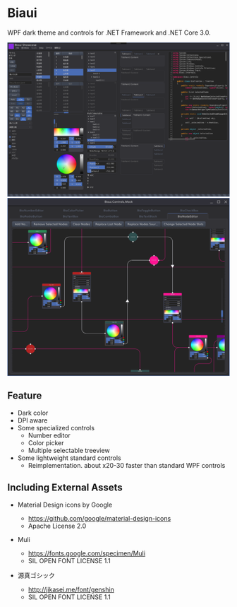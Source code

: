 # Biaui

WPF dark theme and controls for .NET Framework and .NET Core 3.0.

![Biaui](biaui.png)
![Biaui](biaui2.png)


## Feature

* Dark color
* DPI aware
* Some specialized controls
    * Number editor
    * Color picker
    * Multiple selectable treeview
* Some lightweight standard controls
    * Reimplementation. about x20-30 faster than standard WPF controls


## Including External Assets

* Material Design icons by Google
    * https://github.com/google/material-design-icons
    * Apache License 2.0

* Muli
    * https://fonts.google.com/specimen/Muli
    * SIL OPEN FONT LICENSE 1.1

* 源真ゴシック
    * http://jikasei.me/font/genshin
    * SIL OPEN FONT LICENSE 1.1


